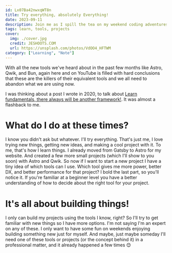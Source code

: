 ```yaml
---
id: Lx07Ba42nwxqWT8n
title: Try everything, absolutely Everything!
date: 2023-09-11
description: Join me as I spill the tea on my weekend coding adventures, hopping from Gatsby to Astro, and dabbling in Qwik and Bun. Find out why I think you don't always have to follow the crowd when the 'next big thing' comes around. Sometimes, the old tricks work just as well.
tags: learn, tools, projects
cover:
  img: ./cover.jpg
  credit: JESHOOTS.COM
  url: https://unsplash.com/photos/VdOO4_HFTWM
category: ["Learning", "Note"]
---
```


With all the new tools we've heard about in the past few months like Astro, Qwik, and Bun, again here and on YouTube is filled with hard conclusions that these are the killers of their equivalent tools and we all need to abandon what we are using now.

I was thinking about a post I wrote in 2020, to talk about [Learn fundamentals, there always will be another framework!](/blog/learn-fundamentals-there-always-will-be-another-framework). It was almost a flashback to me.

# What do I do at these times?

I know you didn't ask but whatever. I'll try everything. That's just me, I love trying new things, getting new ideas, and making a cool project with it. To me, that's how I learn things. I already moved from Gatsby to Astro for my website. And created a few more small projects (which I'll show to you soon) with Astro and Qwik. So now if I want to start a new project I have a tiny idea of which tools can I use. Which tool gives me more power, better DX, and better performance for that project? I bold the last part, so you'll notice it. If you're familiar at a beginner level you have a better understanding of how to decide about the right tool for your project.

# It's all about building things!

I only can build my projects using the tools I know, right? So I'll try to get familiar with new things so I have more options. I'm not saying I'm an expert on any of these. I only want to have some fun on weekends enjoying building something new just for myself. And maybe, just maybe someday I'll need one of these tools or projects (or the concept behind it) in a professional matter, and it already happened a few times 😊
